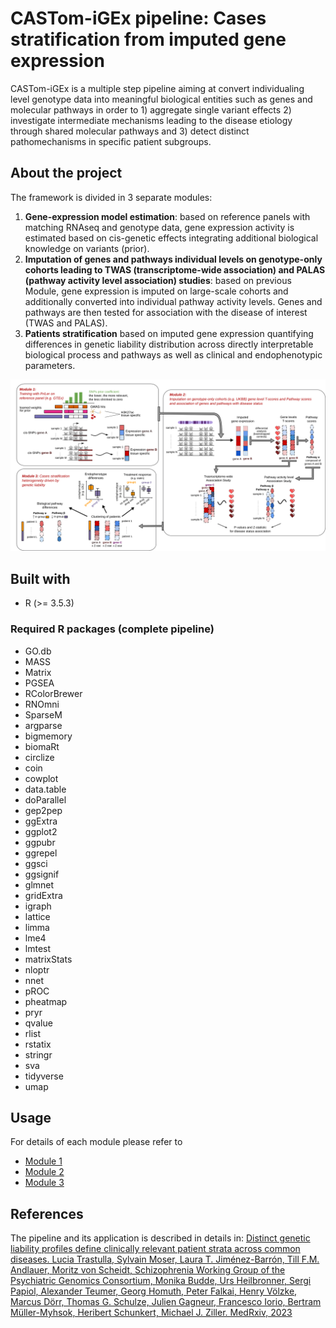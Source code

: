 # CASTom-iGEx pipeline: Cases stratification from imputed gene expression
CASTom-iGEx is a multiple step pipeline aiming at convert individualing level genotype data into meaningful biological entities such as genes and molecular pathways in order to 1) aggregate single variant effects 2) investigate intermediate mechanisms leading to the disease etiology through shared molecular pathways and 3) detect distinct pathomechanisms in specific patient subgroups. 

## About the project
The framework is divided in 3 separate modules:
1. **Gene-expression model estimation**: based on reference panels with matching RNAseq and genotype data, gene expression activity is estimated based on cis-genetic effects integrating additional biological knowledge on variants (prior). 
2. **Imputation of genes and pathways individual levels on genotype-only cohorts leading to TWAS (transcriptome-wide association) and PALAS (pathway activity level association) studies**: based on previous Module, gene expression is imputed on large-scale cohorts and additionally converted into individual pathway activity levels. Genes and pathways are then tested for association with the disease of interest (TWAS and PALAS). 
3. **Patients stratification** based on imputed gene expression quantifying differences in genetic liability distribution
across directly interpretable biological process and pathways as well as clinical and endophenotypic parameters.

![](./overview.png)

## Built with
* R (>= 3.5.3)
### Required R packages (complete pipeline)
- GO.db
- MASS
- Matrix
- PGSEA
- RColorBrewer
- RNOmni
- SparseM
- argparse
- bigmemory
- biomaRt
- circlize
- coin
- cowplot
- data.table
- doParallel
- gep2pep
- ggExtra
- ggplot2
- ggpubr
- ggrepel
- ggsci
- ggsignif
- glmnet
- gridExtra
- igraph
- lattice
- limma
- lme4
- lmtest
- matrixStats
- nloptr
- nnet
- pROC
- pheatmap
- pryr
- qvalue
- rlist
- rstatix
- stringr
- sva
- tidyverse
- umap


## Usage
For details of each module please refer to 
* [Module 1](https://gitlab.mpcdf.mpg.de/luciat/castom-igex/-/tree/master/Software/model_training)
* [Module 2](https://gitlab.mpcdf.mpg.de/luciat/castom-igex/-/tree/master/Software/model_prediction)
* [Module 3](https://gitlab.mpcdf.mpg.de/luciat/castom-igex/-/tree/master/Software/model_clustering)

## References
The pipeline and its application is described in details in:
[Distinct genetic liability profiles define clinically relevant patient strata across common diseases.  Lucia Trastulla, Sylvain Moser, Laura T. Jiménez-Barrón, Till F.M. Andlauer, Moritz von Scheidt, Schizophrenia Working Group of the Psychiatric Genomics Consortium, Monika Budde, Urs Heilbronner, Sergi Papiol, Alexander Teumer, Georg Homuth, Peter Falkai, Henry Völzke, Marcus Dörr, Thomas G. Schulze, Julien Gagneur, Francesco Iorio, Bertram Müller-Myhsok, Heribert Schunkert, Michael J. Ziller. MedRxiv, 2023](https://www.medrxiv.org/content/10.1101/2023.05.10.23289788v1)
